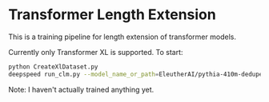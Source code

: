 # Transformer Length Extension

This is a training pipeline for length extension of transformer models.

Currently only Transformer XL is supported. To start:
```bash
python CreateXlDataset.py
deepspeed run_clm.py --model_name_or_path=EleutherAI/pythia-410m-deduped --per_device_train_batch_size=8 --num_train_epochs 4 --save_strategy=epoch --output_dir=pythia-410m-xl --report_to "wandb" --dataset_name dmayhem93/toolformer-v0-postprocessed --tokenizer_name EleutherAI/pythia-410m-deduped --block_size 1024 --gradient_accumulation_steps 1 --do_train  --logging_strategy=epoch --bf16 --overwrite_output_dir --adam_beta1=0.9 --adam_beta2=0.95 --weight_decay=2e-02 --learning_rate=1e-05 --warmup_steps=100 --per_device_eval_batch_size=1 --cache_dir="hf_cache" --gradient_checkpointing=True --deepspeed ds_config_pythia_410m.json
```

Note: I haven't actually trained anything yet.